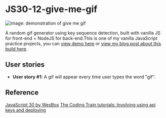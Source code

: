 # JS30-12-give-me-gif

![image: demonstration of give me gif](https://github.com/ming-yong/JS30-12-give-me-gif/blob/master/giveMeGif.gif)

A random gif generator using key sequence detection, built with vanilla JS for front-end + NodeJS for back-end.This is one of my vanilla JavaScript practice projects, you can [view demo here](https://give-me-gif.herokuapp.com/) or [view my blog post about this build here]().

## User stories

- **User story #1:** A gif will appear every time user types the word "gif".

## Reference

[JavaScript 30 by WesBos](https://github.com/wesbos/JavaScript30)
[The Coding Train tutorials: Involving using api keys and deploying](https://www.youtube.com/watch?v=Rz886HkV1j4)

